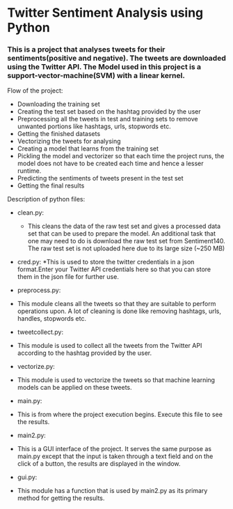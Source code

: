 # Twitter Sentiment Analysis using Python
### This is a project that analyses tweets for their sentiments(positive and negative). The tweets are downloaded using the Twitter API. The Model used in this project is a support-vector-machine(SVM) with a linear kernel.

Flow of the project:
* Downloading the training set
* Creating the test set based on the hashtag provided by the user
* Preprocessing all the tweets in test and training sets to remove unwanted portions like hashtags, urls, stopwords etc.
* Getting the finished datasets
* Vectorizing the tweets for analysing
* Creating a model that learns from the training set
* Pickling the model and vectorizer so that each time the project runs, the model does not have to be created each time and hence a lesser runtime.
* Predicting the sentiments of tweets present in the test set
* Getting the final results


Description of python files:
* clean.py:
  * This cleans the data of the raw test set and gives a processed data set that can be used to prepare the model. An additional task that one may need to do is download the raw test set from Sentiment140. The raw test set is not uploaded here due to its large size (~250 MB)

* cred.py:
 *This is used to store the twitter credentials in a json format.Enter your Twitter API credentials here so that you can store them in the json file for further use.
 
* preprocess.py:
 * This module cleans all the tweets so that they are suitable to perform operations upon. A lot of cleaning is done like removing hashtags, urls, handles, stopwords etc.
 
* tweetcollect.py:
 * This module is used to collect all the tweets from the Twitter API according to the hashtag provided by the user.
 
* vectorize.py:
 * This module is used to vectorize the tweets so that machine learning models can be applied on these tweets.
 
* main.py:
 * This is from where the project execution begins. Execute this file to see the results.

* main2.py:
 * This is a GUI interface of the project. It serves the same purpose as main.py except that the input is taken through a text field and on the click of a button, the results are displayed in the window.
 
* gui.py:
 * This module has a function that is used by main2.py as its primary method for getting the results.

